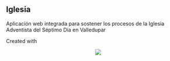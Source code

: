 ## Iglesia

Aplicación web integrada para sostener los procesos de la Iglesia Adventista del Séptimo Día en Valledupar

Created with 
<p align="center"><img src="https://laravel.com/assets/img/components/logo-laravel.svg"></p>
